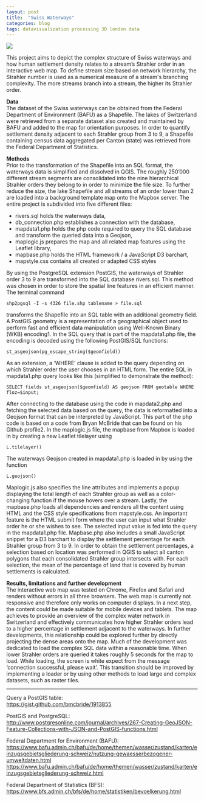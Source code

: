 ```yaml
---
layout: post
title:  "Swiss Waterways"
categories: blog 
tags: datavisualization processing 3D london data
---
```



<img style="float: center;" src="https://raw.githubusercontent.com/melanieimfeld/melanieimfeld.github.io/master/assets/map_water.png">

This project aims to depict the complex structure of Swiss waterways and
how human settlement density relates to a stream’s Strahler order in an interactive
web map. To define stream size based on network hierarchy, the Strahler number is
used as a numerical measure of a stream's branching complexity. The more streams
branch into a stream, the higher its Strahler order.

<b> Data </b> <br>
The dataset of the Swiss waterways can be obtained from the Federal Department of
Environment (BAFU) as a Shapefile. The lakes of Switzerland were retrieved from a
separate dataset also created and maintained by BAFU and added to the map for
orientation purposes. In order to quantify settlement density adjacent to each Strahler
group from 3 to 9, a Shapefile containing census data aggregated per Canton (state)
was retrieved from the Federal Department of Statistics.

<b>Methods</b> <br>
Prior to the transformation of the Shapefile into an SQL format, the waterways data is
simplified and dissolved in QGIS. The roughly 250’000 different stream segments are
consolidated into the nine hierarchical Strahler orders they belong to in order to
minimize the file size. To further reduce the size, the lake Shapefile and all streams
of an order lower than 2 are loaded into a background template map onto the
Mapbox server. The entire project is subdivided into five different files:
- rivers.sql holds the waterways data,
- db_connection.php establishes a connection with the database,
- mapdata1.php holds the php code required to query the SQL database and
transform the queried data into a Geojson,
- maplogic.js prepares the map and all related map features using the Leaflet
library,
- mapbase.php holds the HTML framework / a JavaScript D3 barchart,
- mapstyle.css contains all created or adapted CSS styles

By using the PostgreSQL extension PostGIS, the waterways of Strahler order 3 to 9
are transformed into the SQL database rivers.sql. This method was chosen in order
to store the spatial line features in an efficient manner. The terminal command

`shp2pgsql -I -s 4326 file.shp tablename > file.sql`

transforms the Shapefile into an SQL table with an additional geometry field. A
PostGIS geometry is a representation of a geographical object used to perform fast
and efficient data manipulation using Well-Known Binary (WKB) encoding1. In the SQL query that is part of the mapdata1.php file, the encoding is decoded using the following PostGIS/SQL functions:

`st_asgeojson(pg_escape_string($geomfield))`

As an extension, a ‘WHERE’ clause is added to the query depending on which
Strahler order the user chooses in an HTML form. The entire SQL in mapdata1.php
query looks like this (simplified to demonstrate the method):

`SELECT fields st_asgeojson($geomfield) AS geojson FROM geotable WHERE floz=$input;`

After connecting to the database using the code in mapdata2.php and fetching the
selected data based on the query, the data is reformatted into a Geojson format that
can be interpreted by JavaScript. This part of the php code is based on a code from
Bryan McBride that can be found on his Github profile2.
In the maplogic.js file, the mapbase from Mapbox is loaded in by creating a new
Leaflet tilelayer using

`L.tilelayer()`

The waterways Geojson created in mapdata1.php is loaded in by using the function

`L.geojson()`

Maplogic.js also specifies the line attributes and implements a popup displaying the
total length of each Strahler group as well as a color-changing function if the mouse
hovers over a stream.
Lastly, the mapbase.php loads all dependencies and renders all the content using
HTML and the CSS style specifications from mapstyle.css. An important feature is
the HTML submit form where the user can input what Strahler order he or she wishes
to see. The selected input value is fed into the query in the mapdata1.php file.
Mapbase.php also includes a small JavaScript snippet for a D3 barchart to display
the settlement percentage for each Strahler group from 3 to 9. In order to obtain the
settlement percentages, a selection based on location was performed in QGIS to
select all canton polygons that each consolidated Strahler group intersects with. For
each selection, the mean of the percentage of land that is covered by human
settlements is calculated.

<b>Results, limitations and further development</b> <br>
The interactive web map was tested on Chrome, Firefox and Safari and renders
without errors in all three browsers. The web map is currently not responsive and
therefore only works on computer displays. In a next step, the content could be made
suitable for mobile devices and tablets. The map achieves to provide an overview of
the complex water network in Switzerland and effectively communicates how higher
Strahler orders lead to a higher percentage in settlement adjacent to the waterways.
In further developments, this relationship could be explored further by directly
projecting the dense areas onto the map. Much of the development was dedicated to load the complex SQL data within a reasonable time. When lower Strahler orders are
queried it takes roughly 5 seconds for the map to load. While loading, the screen is
white expect from the message ‘connection successful, please wait’. This transition
should be improved by implementing a loader or by using other methods to load large
and complex datasets, such as raster tiles.


--------------
Query a PostGIS table:<br>
https://gist.github.com/bmcbride/1913855

PostGIS and PostgreSQL:<br>
http://www.postgresonline.com/journal/archives/267-Creating-GeoJSON-Feature-Collections-with-JSON-and-PostGIS-functions.html

Federal Department for Environment (BAFU):<br>
https://www.bafu.admin.ch/bafu/de/home/themen/wasser/zustand/karten/einzugsgebietsgliederung-schweiz/nutzung-gewaesserbezogener-umweltdaten.html
<br>
https://www.bafu.admin.ch/bafu/de/home/themen/wasser/zustand/karten/einzugsgebietsgliederung-schweiz.html

Federal Department of Statistics (BFS):<br>
https://www.bfs.admin.ch/bfs/de/home/statistiken/bevoelkerung.html



